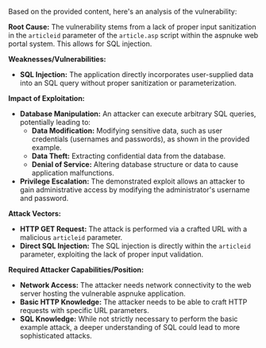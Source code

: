 Based on the provided content, here's an analysis of the vulnerability:

**Root Cause:**
The vulnerability stems from a lack of proper input sanitization in the `articleid` parameter of the `article.asp` script within the aspnuke web portal system. This allows for SQL injection.

**Weaknesses/Vulnerabilities:**
- **SQL Injection:** The application directly incorporates user-supplied data into an SQL query without proper sanitization or parameterization.

**Impact of Exploitation:**
- **Database Manipulation:** An attacker can execute arbitrary SQL queries, potentially leading to:
    - **Data Modification:** Modifying sensitive data, such as user credentials (usernames and passwords), as shown in the provided example.
    - **Data Theft:** Extracting confidential data from the database.
    - **Denial of Service:** Altering database structure or data to cause application malfunctions.
- **Privilege Escalation:** The demonstrated exploit allows an attacker to gain administrative access by modifying the administrator's username and password.

**Attack Vectors:**
- **HTTP GET Request:** The attack is performed via a crafted URL with a malicious `articleid` parameter.
- **Direct SQL Injection:** The SQL injection is directly within the `articleid` parameter, exploiting the lack of proper input validation.

**Required Attacker Capabilities/Position:**
- **Network Access:** The attacker needs network connectivity to the web server hosting the vulnerable aspnuke application.
- **Basic HTTP Knowledge:** The attacker needs to be able to craft HTTP requests with specific URL parameters.
- **SQL Knowledge:** While not strictly necessary to perform the basic example attack, a deeper understanding of SQL could lead to more sophisticated attacks.